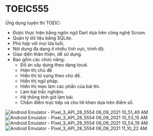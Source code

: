 # TOEIC555
Ứng dụng luyện thi TOEIC:
- Được thực hiện bằng ngôn ngữ Dart dựa trên công nghệ Scrum.
- Quản lý dữ liệu bằng SQLite.
- Phù hợp với mọi lứa tuổi.
- Nội dung đa dạng ở nhiều lĩnh vực, trình độ.
- Giao diện thân thiện, dễ sử dụng.
- Bao gồm các chức năng: 
  +	Đồ án xây dựng theo dạng local.
  +	Hiện thị chủ đề
  +	Hiển thị từ vựng theo chủ đề.
  +	Hiển thị ngữ pháp.
  +	Hiển thị mẹo làm các phần của bài thi.
  +	Làm bài trắc nghiệm.
  +	Hệ thống tính giờ làm bài.
  +	Chấm điểm trực tiếp và cho lời khen dựa trên điểm số.


![Android Emulator - Pixel_3_API_28_5554 06_09_2021 10_51_49 AM](https://user-images.githubusercontent.com/80450880/121304380-78597180-c926-11eb-92cd-4eb7ef8b3109.png)
![Android Emulator - Pixel_3_API_28_5554 06_09_2021 10_53_15 AM](https://user-images.githubusercontent.com/80450880/121304408-81e2d980-c926-11eb-9834-7b7c098e74de.png)
![Android Emulator - Pixel_3_API_28_5554 06_09_2021 10_54_19 AM](https://user-images.githubusercontent.com/80450880/121304434-8909e780-c926-11eb-97ed-32eabeff7565.png)
![Android Emulator - Pixel_3_API_28_5554 06_09_2021 11_10_22 AM](https://user-images.githubusercontent.com/80450880/121304447-8b6c4180-c926-11eb-9a48-f24ebea31471.png)


